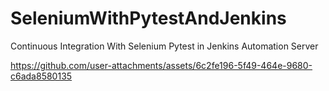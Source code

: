 # SeleniumWithPytestAndJenkins
Continuous Integration With Selenium Pytest in Jenkins Automation Server

https://github.com/user-attachments/assets/6c2fe196-5f49-464e-9680-c6ada8580135

